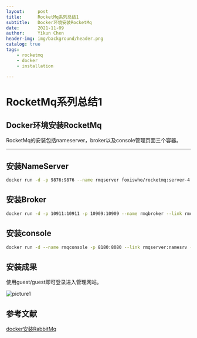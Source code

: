 ```yaml
---
layout:     post
title:      RocketMq系列总结1
subtitle:   Docker环境安装RocketMq
date:       2021-11-09
author:     Yikun Chen
header-img: img/background/header.png
catalog: true
tags:
    - rocketmq
    - docker
    - installation

---
```



# RocketMq系列总结1

Docker环境安装RocketMq
--

RocketMq的安装包括nameserver，broker以及console管理页面三个容器。

---

## 安装NameServer

```bash
docker run -d -p 9876:9876 --name rmqserver foxiswho/rocketmq:server-4.5.1
```


## 安装Broker

```bash
docker run -d -p 10911:10911 -p 10909:10909 --name rmqbroker --link rmqserver:namesrv -e "NAMESRV_ADDR=namesrv:9876" -e "JAVA_OPTS=-Duser.home=/opt" -e "JAVA_OPT_EXT=-server -Xms128m -Xmx128m" foxiswho/rocketmq:broker-4.5.1
```


## 安装console

```bash
docker run -d --name rmqconsole -p 8180:8080 --link rmqserver:namesrv -e "JAVA_OPTS=-Drocketmq.namesrv.addr=namesrv:9876 -Dcom.rocketmq.sendMessageWithVIPChannel=false" -t styletang/rocketmq-console-ng
```


## 安装成果

使用guest/guest即可登录进入管理网站。

![picture1](/img/rockertmq/installation.png)  

参考文献
--

[docker安装RabbitMq](https://juejin.cn/post/6844903970545090574)